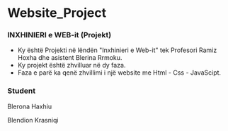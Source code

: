 # Website_Project

### INXHINIERI e WEB-it (Projekt)

- Ky është Projekti në lëndën "Inxhinieri e Web-it" tek Profesori Ramiz Hoxha dhe asistent Blerina Rrmoku.
- Ky projekt është zhvilluar në dy faza.
- Faza e parë ka qenë zhvillimi i një website me Html - Css -  JavaScipt.


### Student
Blerona Haxhiu

Blendion Krasniqi
